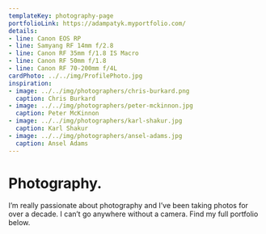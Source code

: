 ```yaml
---
templateKey: photography-page
portfolioLink: https://adampatyk.myportfolio.com/
details:
- line: Canon EOS RP
- line: Samyang RF 14mm f/2.8
- line: Canon RF 35mm f/1.8 IS Macro
- line: Canon RF 50mm f/1.8
- line: Canon RF 70-200mm f/4L
cardPhoto: ../../img/ProfilePhoto.jpg
inspiration:
- image: ../../img/photographers/chris-burkard.png
  caption: Chris Burkard
- image: ../../img/photographers/peter-mckinnon.jpg
  caption: Peter McKinnon
- image: ../../img/photographers/karl-shakur.jpg
  caption: Karl Shakur
- image: ../../img/photographers/ansel-adams.jpg
  caption: Ansel Adams
---
```

# Photography.

I’m really passionate about photography and I’ve been taking photos for over a decade. I can’t go anywhere without a camera. Find my full portfolio below.